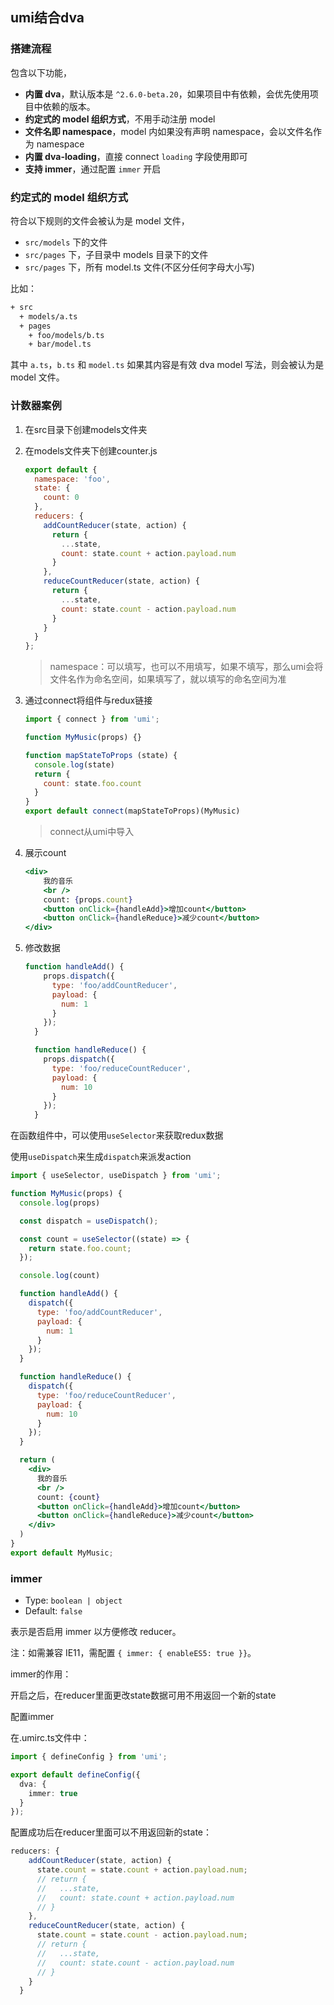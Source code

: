 ## umi结合dva

### 搭建流程

包含以下功能，

- **内置 dva**，默认版本是 `^2.6.0-beta.20`，如果项目中有依赖，会优先使用项目中依赖的版本。
- **约定式的 model 组织方式**，不用手动注册 model
- **文件名即 namespace**，model 内如果没有声明 namespace，会以文件名作为 namespace
- **内置 dva-loading**，直接 connect `loading` 字段使用即可
- **支持 immer**，通过配置 `immer` 开启

### 约定式的 model 组织方式

符合以下规则的文件会被认为是 model 文件，

- `src/models` 下的文件
- `src/pages` 下，子目录中 models 目录下的文件
- `src/pages` 下，所有 model.ts 文件(不区分任何字母大小写)

比如：

```bash
+ src
  + models/a.ts
  + pages
    + foo/models/b.ts
    + bar/model.ts
```

其中 `a.ts`，`b.ts` 和 `model.ts` 如果其内容是有效 dva model 写法，则会被认为是 model 文件。



### 计数器案例

1. 在src目录下创建models文件夹

2. 在models文件夹下创建counter.js

   ```js
   export default {
     namespace: 'foo',
     state: {
       count: 0
     },
     reducers: {
       addCountReducer(state, action) {
         return {
           ...state,
           count: state.count + action.payload.num
         }
       },
       reduceCountReducer(state, action) {
         return {
           ...state,
           count: state.count - action.payload.num
         }
       }
     }
   };
   ```

   > namespace：可以填写，也可以不用填写，如果不填写，那么umi会将文件名作为命名空间，如果填写了，就以填写的命名空间为准

3. 通过connect将组件与redux链接

   ```jsx
   import { connect } from 'umi';
   
   function MyMusic(props) {}
   
   function mapStateToProps (state) {
     console.log(state)
     return {
       count: state.foo.count
     }
   }
   export default connect(mapStateToProps)(MyMusic)
   ```

   > connect从umi中导入

4. 展示count

   ```jsx
   <div>
       我的音乐
       <br />
       count: {props.count}
       <button onClick={handleAdd}>增加count</button>
       <button onClick={handleReduce}>减少count</button>
   </div>
   ```

5. 修改数据

   ```jsx
   function handleAdd() {
       props.dispatch({
         type: 'foo/addCountReducer',
         payload: {
           num: 1
         }
       });
     }
   
     function handleReduce() {
       props.dispatch({
         type: 'foo/reduceCountReducer',
         payload: {
           num: 10
         }
       });
     }
   ```

   

在函数组件中，可以使用`useSelector`来获取redux数据

使用`useDispatch`来生成`dispatch`来派发action

```jsx
import { useSelector, useDispatch } from 'umi';

function MyMusic(props) {
  console.log(props)

  const dispatch = useDispatch();

  const count = useSelector((state) => {
    return state.foo.count;
  });

  console.log(count)

  function handleAdd() {
    dispatch({
      type: 'foo/addCountReducer',
      payload: {
        num: 1
      }
    });
  }

  function handleReduce() {
    dispatch({
      type: 'foo/reduceCountReducer',
      payload: {
        num: 10
      }
    });
  }

  return (
    <div>
      我的音乐
      <br />
      count: {count}
      <button onClick={handleAdd}>增加count</button>
      <button onClick={handleReduce}>减少count</button>
    </div>
  )
}
export default MyMusic;

```



### immer

- Type: `boolean | object`
- Default: `false`

表示是否启用 immer 以方便修改 reducer。

注：如需兼容 IE11，需配置 `{ immer: { enableES5: true }}`。



immer的作用：

开启之后，在reducer里面更改state数据可用不用返回一个新的state



配置immer

在.umirc.ts文件中：

```ts
import { defineConfig } from 'umi';

export default defineConfig({
  dva: {
    immer: true
  }
});

```



配置成功后在reducer里面可以不用返回新的state：

```js
reducers: {
    addCountReducer(state, action) {
      state.count = state.count + action.payload.num;
      // return {
      //   ...state,
      //   count: state.count + action.payload.num
      // }
    },
    reduceCountReducer(state, action) {
      state.count = state.count - action.payload.num;
      // return {
      //   ...state,
      //   count: state.count - action.payload.num
      // }
    }
  }
```

